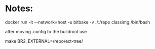 # Notes:

docker run -it --network=host -u bitbake -v ./:/repo classimg /bin/bash

after moving .config to the buildroot use

make BR2_EXTERNAL=/repo/ext-tree/


